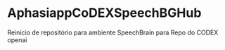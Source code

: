 # AphasiappCoDEXSpeechBGHub
Reinicio de repositório para ambiente SpeechBrain para Repo do CODEX openai
